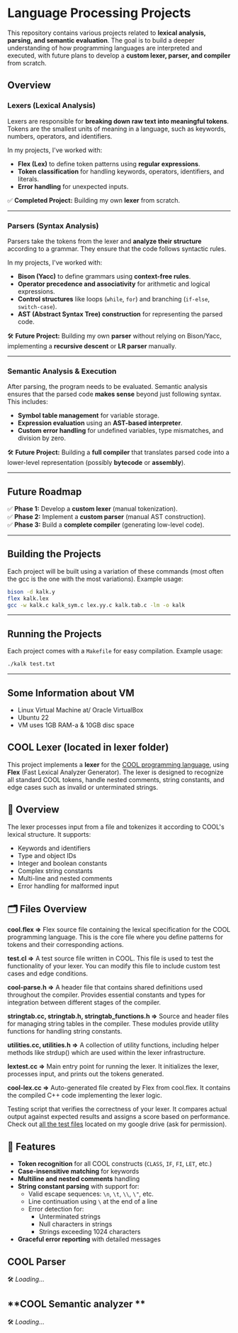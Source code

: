 # **Language Processing Projects**

This repository contains various projects related to **lexical analysis, parsing, and semantic evaluation**. The goal is to build a deeper understanding of how programming languages are interpreted and executed, with future plans to develop a **custom lexer, parser, and compiler** from scratch.

## **Overview**

### **Lexers (Lexical Analysis)**
Lexers are responsible for **breaking down raw text into meaningful tokens**. Tokens are the smallest units of meaning in a language, such as keywords, numbers, operators, and identifiers.

In my projects, I've worked with:
- **Flex (Lex)** to define token patterns using **regular expressions**.
- **Token classification** for handling keywords, operators, identifiers, and literals.
- **Error handling** for unexpected inputs.

✅ **Completed Project:** Building my own **lexer** from scratch.

---

### **Parsers (Syntax Analysis)**
Parsers take the tokens from the lexer and **analyze their structure** according to a grammar. They ensure that the code follows syntactic rules.

In my projects, I've worked with:
- **Bison (Yacc)** to define grammars using **context-free rules**.
- **Operator precedence and associativity** for arithmetic and logical expressions.
- **Control structures** like loops (`while`, `for`) and branching (`if-else`, `switch-case`).
- **AST (Abstract Syntax Tree) construction** for representing the parsed code.

🛠 **Future Project:** Building my own **parser** without relying on Bison/Yacc, implementing a **recursive descent** or **LR parser** manually.

---

### **Semantic Analysis & Execution**
After parsing, the program needs to be evaluated. Semantic analysis ensures that the parsed code **makes sense** beyond just following syntax. This includes:
- **Symbol table management** for variable storage.
- **Expression evaluation** using an **AST-based interpreter**.
- **Custom error handling** for undefined variables, type mismatches, and division by zero.

🛠 **Future Project:** Building a **full compiler** that translates parsed code into a lower-level representation (possibly **bytecode** or **assembly**).

---

## **Future Roadmap**
✅ **Phase 1:** Develop a **custom lexer** (manual tokenization).  
✅ **Phase 2:** Implement a **custom parser** (manual AST construction).  
✅ **Phase 3:** Build a **complete compiler** (generating low-level code).  

---
## **Building the Projects**
Each project will be built using a variation of these commands (most often the gcc is the one with the most variations). Example usage:

```sh
bison -d kalk.y  
flex kalk.lex 
gcc -w kalk.c kalk_sym.c lex.yy.c kalk.tab.c -lm -o kalk
 ```
---

## **Running the Projects**
Each project comes with a `Makefile` for easy compilation. Example usage:

```sh
./kalk test.txt
 ```
---

## **Some Information about VM**
- Linux Virtual Machine at/ Oracle VirtualBox
- Ubuntu 22
- VM uses 1GB RAM-a & 10GB disc space

## **COOL Lexer (located in lexer folder)**

This project implements a **lexer** for the [COOL programming language](https://theory.stanford.edu/people/aiken/cool/), using **Flex** (Fast Lexical Analyzer Generator). The lexer is designed to recognize all standard COOL tokens, handle nested comments, string constants, and edge cases such as invalid or unterminated strings.

## 📄 Overview

The lexer processes input from a file and tokenizes it according to COOL's lexical structure. It supports:

- Keywords and identifiers
- Type and object IDs
- Integer and boolean constants
- Complex string constants
- Multi-line and nested comments
- Error handling for malformed input

## 🗂️ Files Overview

 **cool.flex =>**
Flex source file containing the lexical specification for the COOL programming language. This is the core file where you define patterns for tokens and their corresponding actions.

**test.cl =>**
A test source file written in COOL. This file is used to test the functionality of your lexer. You can modify this file to include custom test cases and edge conditions.

**cool-parse.h =>**
A header file that contains shared definitions used throughout the compiler. Provides essential constants and types for integration between different stages of the compiler.

**stringtab.cc, stringtab.h, stringtab_functions.h =>**
Source and header files for managing string tables in the compiler. These modules provide utility functions for handling string constants.

**utilities.cc, utilities.h =>**
A collection of utility functions, including helper methods like strdup() which are used within the lexer infrastructure.

**lextest.cc =>**
Main entry point for running the lexer. It initializes the lexer, processes input, and prints out the tokens generated.

**cool-lex.cc =>**
Auto-generated file created by Flex from cool.flex. It contains the compiled C++ code implementing the lexer logic.

Testing script that verifies the correctness of your lexer. It compares actual output against expected results and assigns a score based on performance. Check out [all the test files](https://drive.google.com/drive/folders/1V2Bg05z747DW2gsZLgBb7v-oxeIpjzhl?usp=sharing/) located on my google drive (ask for permission).

## 🚀 Features

- **Token recognition** for all COOL constructs (`CLASS`, `IF`, `FI`, `LET`, etc.)
- **Case-insensitive matching** for keywords
- **Multiline and nested comments** handling
- **String constant parsing** with support for:
  - Valid escape sequences: `\n`, `\t`, `\\`, `\"`, etc.
  - Line continuation using `\` at the end of a line
  - Error detection for:
    - Unterminated strings
    - Null characters in strings
    - Strings exceeding 1024 characters
- **Graceful error reporting** with detailed messages


## **COOL Parser**
   🛠 *Loading...*
   
## **COOL Semantic analyzer **
   🛠 *Loading...*


